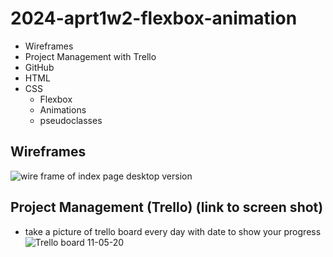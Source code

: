 # 2024-aprt1w2-flexbox-animation

- Wireframes
- Project Management with Trello
- GitHub
- HTML
- CSS
  - Flexbox
  - Animations
  - pseudoclasses 


## Wireframes
![wire frame of index page desktop version](./Images/)

## Project Management (Trello) (link to screen shot)
- take a picture of trello board every day with date to show your progress
![Trello board 11-05-20](./Images/)